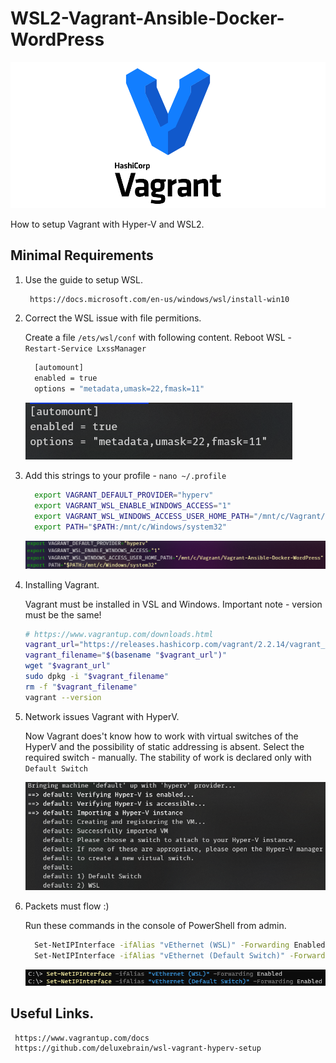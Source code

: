 # WSL2-Vagrant-Ansible-Docker-WordPress

![](images/1.png)

How to setup Vagrant with Hyper-V and WSL2.

## Minimal Requirements 

1. Use the guide to setup WSL.

    ```sh
     https://docs.microsoft.com/en-us/windows/wsl/install-win10
    ```

2. Correct the WSL issue with file permitions.

    Create a file `/ets/wsl/conf` with following content. Reboot WSL - `Restart-Service LxssManager`

    ```sh
      [automount]
      enabled = true
      options = "metadata,umask=22,fmask=11"
    ```
      ![](images/2.PNG)

3. Add this strings to your profile - `nano ~/.profile`

    ```sh
      export VAGRANT_DEFAULT_PROVIDER="hyperv"
      export VAGRANT_WSL_ENABLE_WINDOWS_ACCESS="1"
      export VAGRANT_WSL_WINDOWS_ACCESS_USER_HOME_PATH="/mnt/c/Vagrant/YourProjectCatalog"
      export PATH="$PATH:/mnt/c/Windows/system32"
    ```
      ![](images/3.PNG)

4. Installing Vagrant.

    Vagrant must be installed in VSL and Windows. Important note - version must be the same! 

    ```sh
    # https://www.vagrantup.com/downloads.html
    vagrant_url="https://releases.hashicorp.com/vagrant/2.2.14/vagrant_2.2.14_x86_64.deb"
    vagrant_filename="$(basename "$vagrant_url")"
    wget "$vagrant_url"
    sudo dpkg -i "$vagrant_filename"
    rm -f "$vagrant_filename"
    vagrant --version
    ```
5. Network issues Vagrant with HyperV.

    Now Vagrant does't know how to work with virtual switches of the HyperV and the possibility of static addressing is absent. Select the required switch - manually. The stability of work is declared only with `Default Switch`

      ![](images/4.PNG)

6. Packets must flow :)

    Run these commands in the console of PowerShell from admin. 

    ```sh
      Set-NetIPInterface -ifAlias "vEthernet (WSL)" -Forwarding Enabled
      Set-NetIPInterface -ifAlias "vEthernet (Default Switch)" -Forwarding Enabled
    ```
      ![](images/5.PNG)
 
## Useful Links.

     https://www.vagrantup.com/docs
     https://github.com/deluxebrain/wsl-vagrant-hyperv-setup

